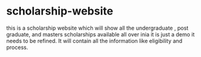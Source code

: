 # scholarship-website
this is a scholarship website which will show all the undergraduate , post graduate, and masters scholarships available all over inia it is just a demo it needs to be refined. It will contain all the information like eligibility and process.
